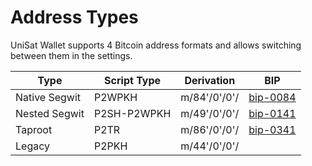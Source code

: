 # Address Types

UniSat Wallet supports 4 Bitcoin address formats and allows switching between them in the settings.

| Type          | Script Type | Derivation   | BIP                                                                        |
| ------------- | ----------- | ------------ | -------------------------------------------------------------------------- |
| Native Segwit | P2WPKH      | m/84'/0'/0'/ | [bip-0084](https://github.com/bitcoin/bips/blob/master/bip-0084.mediawiki) |
| Nested Segwit | P2SH-P2WPKH | m/49'/0'/0'/ | [bip-0141](https://github.com/bitcoin/bips/blob/master/bip-0141.mediawiki) |
| Taproot       | P2TR        | m/86'/0'/0'/ | [bip-0341](https://github.com/bitcoin/bips/blob/master/bip-0341.mediawiki) |
| Legacy        | P2PKH       | m/44'/0'/0'/ |                                                                            |
